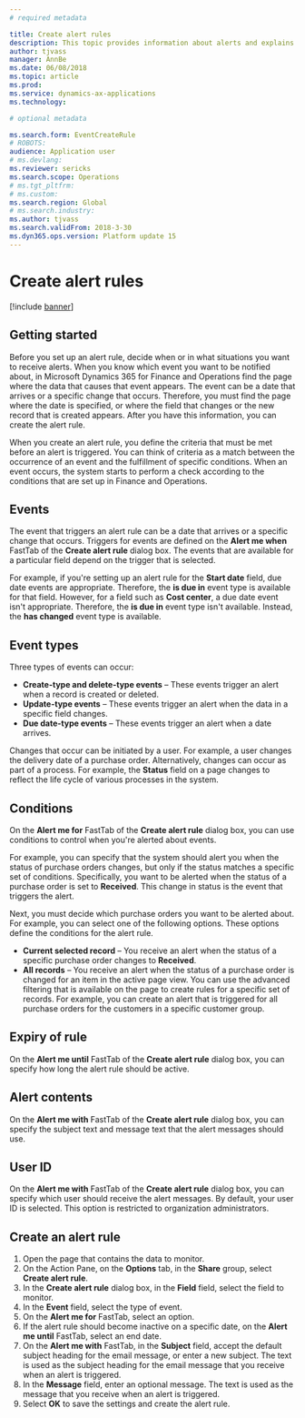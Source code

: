 ```yaml
---
# required metadata

title: Create alert rules
description: This topic provides information about alerts and explains how to create an alert rule so that you're notified about events such as a date that arrives or a specific change that occurs.
author: tjvass
manager: AnnBe
ms.date: 06/08/2018
ms.topic: article
ms.prod: 
ms.service: dynamics-ax-applications
ms.technology: 

# optional metadata

ms.search.form: EventCreateRule
# ROBOTS:
audience: Application user
# ms.devlang: 
ms.reviewer: sericks
ms.search.scope: Operations
# ms.tgt_pltfrm: 
# ms.custom:
ms.search.region: Global
# ms.search.industry:
ms.author: tjvass
ms.search.validFrom: 2018-3-30
ms.dyn365.ops.version: Platform update 15
---
```


# Create alert rules

[!include [banner](../includes/banner.md)]

## Getting started
Before you set up an alert rule, decide when or in what situations you want to receive alerts. When you know which event you want to be notified about, in Microsoft Dynamics 365 for Finance and Operations find the page where the data that causes that event appears. The event can be a date that arrives or a specific change that occurs. Therefore, you must find the page where the date is specified, or where the field that changes or the new record that is created appears. After you have this information, you can create the alert rule.

When you create an alert rule, you define the criteria that must be met before an alert is triggered. You can think of criteria as a match between the occurrence of an event and the fulfillment of specific conditions. When an event occurs, the system starts to perform a check according to the conditions that are set up in Finance and Operations.

## Events
The event that triggers an alert rule can be a date that arrives or a specific change that occurs. Triggers for events are defined on the **Alert me when** FastTab of the **Create alert rule** dialog box. The events that are available for a particular field depend on the trigger that is selected.

For example, if you're setting up an alert rule for the **Start date** field, due date events are appropriate. Therefore, the **is due in** event type is available for that field. However, for a field such as **Cost center**, a due date event isn't appropriate. Therefore, the **is due in** event type isn't available. Instead, the **has changed** event type is available.

## Event types
Three types of events can occur:

- **Create-type and delete-type events** – These events trigger an alert when a record is created or deleted.
- **Update-type events** – These events trigger an alert when the data in a specific field changes.
- **Due date-type events** – These events trigger an alert when a date arrives.
	
Changes that occur can be initiated by a user. For example, a user changes the delivery date of a purchase order. Alternatively, changes can occur as part of a process. For example, the **Status** field on a page changes to reflect the life cycle of various processes in the system.

## Conditions
On the **Alert me for** FastTab of the **Create alert rule** dialog box, you can use conditions to control when you're alerted about events.

For example, you can specify that the system should alert you when the status of purchase orders changes, but only if the status matches a specific set of conditions. Specifically, you want to be alerted when the status of a purchase order is set to **Received**. This change in status is the event that triggers the alert.

Next, you must decide which purchase orders you want to be alerted about. For example, you can select one of the following options. These options define the conditions for the alert rule.

- **Current selected record** – You receive an alert when the status of a specific purchase order changes to **Received**.
- **All records** – You receive an alert when the status of a purchase order is changed for an item in the active page view. You can use the advanced filtering that is available on the page to create rules for a specific set of records. For example, you can create an alert that is triggered for all purchase orders for the customers in a specific customer group.
	
## Expiry of rule
On the **Alert me until** FastTab of the **Create alert rule** dialog box, you can specify how long the alert rule should be active.

## Alert contents
On the **Alert me with** FastTab of the **Create alert rule** dialog box, you can specify the subject text and message text that the alert messages should use.

## User ID
On the **Alert me with** FastTab of the **Create alert rule** dialog box, you can specify which user should receive the alert messages. By default, your user ID is selected. This option is restricted to organization administrators.

## Create an alert rule
1. Open the page that contains the data to monitor.
2. On the Action Pane, on the **Options** tab, in the **Share** group, select **Create alert rule**.
3. In the **Create alert rule** dialog box, in the **Field** field, select the field to monitor.
4. In the **Event** field, select the type of event.
5. On the **Alert me for** FastTab, select an option.
6. If the alert rule should become inactive on a specific date, on the **Alert me until** FastTab, select an end date.
7. On the **Alert me with** FastTab, in the **Subject** field, accept the default subject heading for the email message, or enter a new subject. The text is used as the subject heading for the email message that you receive when an alert is triggered.
8. In the **Message** field, enter an optional message. The text is used as the message that you receive when an alert is triggered.
9. Select **OK** to save the settings and create the alert rule.
